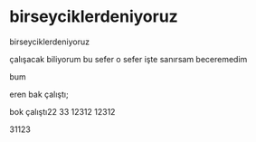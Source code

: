 # birseyciklerdeniyoruz
birseyciklerdeniyoruz

çalışacak biliyorum
bu sefer o sefer işte
sanırsam beceremedim


bum

eren bak çalıştı;

bok çalıştı22
 33
12312
12312

31123

